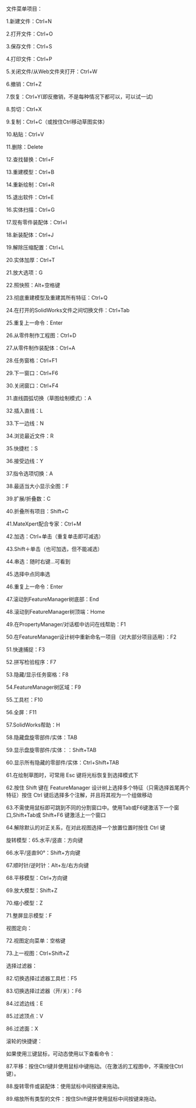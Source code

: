 文件菜单项目：

1.新建文件：Ctrl+N

2.打开文件：Ctrl+O

3.保存文件：Ctrl+S

4.打印文件：Ctrl+P

5.关闭文件/从Web文件夹打开：Ctrl+W

6.撤销：Ctrl+Z

7.恢复：Ctrl+Y(即反撤销，不是每种情况下都可以，可以试一试)

8.剪切：Ctrl+X

9.复制：Ctrl+C（或按住Ctrl移动草图实体）

10.粘贴：Ctrl+V

11.删除：Delete

12.查找替换：Ctrl+F

13.重建模型：Ctrl+B

14.重新绘制：Ctrl+R

15.退出软件：Ctrl+E

16.实体扫描：Ctrl+G

17.现有零件装配体：Ctrl+I

18.新装配体：Ctrl+J

19.解除压缩配置：Ctrl+L

20.实体加厚：Ctrl+T

21.放大选项：G

22.照快照：Alt+空格键

23.彻底重建模型及重建其所有特征：Ctrl+Q

24.在打开的SolidWorks文件之间切换文件：Ctrl+Tab

25.重复上一命令：Enter

26.从零件制作工程图：Ctrl+D

27.从零件制作装配体：Ctrl+A

28.任务窗格：Ctrl+F1

29.下一窗口：Ctrl+F6

30.关闭窗口：Ctrl+F4

31.直线圆弧切换（草图绘制模式）：A

32.插入直线：L

33.下一边线：N

34.浏览最近文件：R

35.快捷栏：S

36.接受边线：Y

37.指令选项切换：A

38.最适当大小显示全图：F

39.扩展/折叠数：C

40.折叠所有项目：Shift+C

41.MateXpert配合专家：Ctrl+M

42.加选：Ctrl+单击（重复单击即可减选）

43.Shift＋单击（也可加选，但不能减选）

44.串选：随时右键...可看到

45.选择中点同串选

46.重复上一命令：Enter

47.滚动到FeatureManager树底部：End

48.滚动到FeatureManager树顶端：Home

49.在PropertyManager/对话框中访问在线帮助：F1

50.在FeatureManager设计树中重新命名一项目（对大部分项目适用）：F2

51.快速捕捉：F3

52.拼写检验程序：F7

53.隐藏/显示任务窗格：F8

54.FeatureManager树区域：F9

55.工具栏：F10

56.全屏：F11

57.SolidWorks帮助：H

58.隐藏盘旋零部件/实体：TAB

59.显示盘旋零部件/实体：：Shift+TAB

60.显示所有隐藏的零部件/实体：Ctrl+Shift+TAB

61.在绘制草图时，可常用 Esc 键将光标恢复到选择模式下

62.按住 Shift 键在 FeatureManager 设计树上选择多个特征（只需选择首尾两个特征）按住 Ctrl 键后选择多个注解，并且将其视为一个组做移动

63.不需使用鼠标即可跳到不同的分割窗口中。使用Tab或F6键激活下一个窗口,Shift+Tab或 Shift+F6 键激活上一个窗口

64.解除默认的对正关系，在对此视图选择一个放置位置时按住 Ctrl 键

旋转模型：65.水平/竖直：方向键

66.水平/竖直90°：Shift+方向键

67.顺时针/逆时针：Alt+左/右方向键

68.平移模型：Ctrl+方向键

69.放大模型：Shift+Z

70.缩小模型：Z

71.整屏显示模型：F

视图定向：

72.视图定向菜单：空格键

73.上一视图：Ctrl+Shift+Z

选择过滤器：

82.切换选择过滤器工具栏：F5

83.切换选择过滤器（开/关）：F6

84.过滤边线：E

85.过滤顶点：V

86.过滤面：X

滚轮的快捷键：

如果使用三键鼠标，可动态使用以下查看命令：

87.平移：按住Ctrl键并使用鼠标中键拖动。（在激活的工程图中，不需按住Ctrl键）。

88.旋转零件或装配体：使用鼠标中间按键来拖动。

89.缩放所有类型的文件：按住Shift键并使用鼠标中间按键来拖动。
